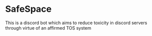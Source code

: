 # SafeSpace

This is a discord bot which aims to reduce toxicity in discord servers through virtue of an affirmed TOS system
